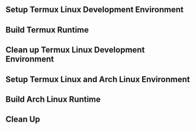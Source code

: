## Setup Termux Linux Development Environment

## Build Termux Runtime

## Clean up Termux Linux Development Environment

## Setup Termux Linux and Arch Linux Environment

## Build Arch Linux Runtime

## Clean Up
